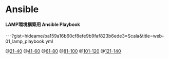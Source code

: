 # Ansible
#### LAMP環境構築用 Ansible Playbook

---?gist=hideame/ba159a16b60cf8efe9b9faf823b6ede3=Scala&title=web-01_lamp_playbook.yml

@[21-40](21-40)
@[41-60](41-60)
@[61-80](61-80)
@[81-100](81-100)
@[101-120](101-120)
@[121-140](121-140)
